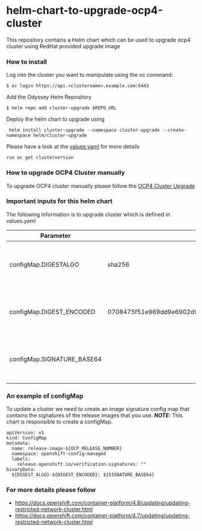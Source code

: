 # helm-chart-to-upgrade-ocp4-cluster

This repository contains a Helm chart which can be used to upgrade ocp4 cluster using RedHat provided upgrade image 



### How to install

Log into the cluster you want to manipulate using the oc command:
```
$ oc login https://api.<clustername>.example.com:6443
```

Add the Odyssey Helm Repository
```
$ helm repo add cluster-upgrade $REPO_URL
```

Deploy the helm chart to upgrade using
```
 helm install cluster-upgrade --namespace cluster-upgrade --create-namespace helm/cluster-upgrade
```
Please have a look at the [values.yaml](values.yaml) for more details

```
run oc get clusterversion
```


### How to upgrade  OCP4 Cluster manually 
 
To upgrade OCP4 cluster manually  please follow the [OCP4 Cluster Upgrade](https://docs.redhat.com/en/documentation/openshift_container_platform/4.7/html-single/updating_clusters/index#update-configuring-image-signature ) 

### Important inputs for this helm chart 
The following information is to upgrade cluster which is defined in values.yaml

| Parameter     |  Value        |  Description |
| ------------- | -------------------- | -------- |
| configMap.DIGESTALGO     | sha256        | Please see the above linked documentation on how to obtain this value |
|configMap.DIGEST_ENCODED | 0708475f51e969dd9e6902d958f8ffed668b1b9c8d63b6241e7c9e40d9548eee | Please see the above linked documentation on how to obtain this value |
|configMap.SIGNATURE_BASE64 ||Please see the above linked documentation on how to obtain this value|


### An example of configMap 
To update a cluster we need to create an image signature config map that contains the signatures of the release images that you use. 
**_NOTE:_** This chart is responsible to create a configMap. 

```
apiVersion: v1
kind: ConfigMap
metadata:
  name: release-image-${OCP_RELEASE_NUMBER}
  namespace: openshift-config-managed
  labels:
    release.openshift.io/verification-signatures: ""
binaryData:
  ${DIGEST_ALGO}-${DIGEST_ENCODED}: ${SIGNATURE_BASE64}
```

### For more details please follow 
* https://docs.openshift.com/container-platform/4.8/updating/updating-restricted-network-cluster.html
* https://docs.openshift.com/container-platform/4.7/updating/updating-restricted-network-cluster.html

